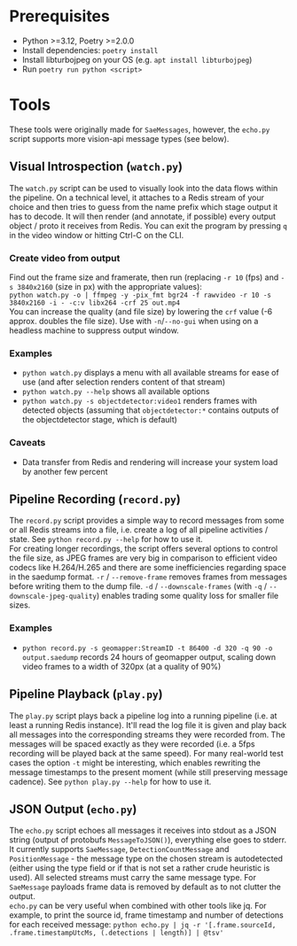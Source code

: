 # Prerequisites

- Python >=3.12, Poetry >=2.0.0
- Install dependencies: `poetry install`
- Install libturbojpeg on your OS (e.g. `apt install libturbojpeg`)
- Run `poetry run python <script>`

# Tools
These tools were originally made for `SaeMessages`, however, the `echo.py` script supports more vision-api message types (see below).

## Visual Introspection (`watch.py`)
The `watch.py` script can be used to visually look into the data flows within the pipeline.
On a technical level, it attaches to a Redis stream of your choice and then tries to guess from the name prefix which stage output it has to decode. 
It will then render (and annotate, if possible) every output object / proto it receives from Redis.
You can exit the program by pressing `q` in the video window or hitting Ctrl-C on the CLI.

### Create video from output
Find out the frame size and framerate, then run (replacing `-r 10` (fps) and `-s 3840x2160` (size in px) with the appropriate values):\
`python watch.py -o | ffmpeg -y -pix_fmt bgr24 -f rawvideo -r 10 -s 3840x2160 -i - -c:v libx264 -crf 25 out.mp4`\
You can increase the quality (and file size) by lowering the `crf` value (-6 approx. doubles the file size). Use with `-n`/`--no-gui` when using on a headless machine to suppress output window.

### Examples
- `python watch.py` displays a menu with all available streams for ease of use (and after selection renders content of that stream)
- `python watch.py --help` shows all available options
- `python watch.py -s objectdetector:video1` renders frames with detected objects (assuming that `objectdetector:*` contains outputs of the objectdetector stage, which is default)

### Caveats
- Data transfer from Redis and rendering will increase your system load by another few percent


## Pipeline Recording (`record.py`)
The `record.py` script provides a simple way to record messages from some or all Redis streams into a file, i.e. create a log of all pipeline activities / state.
See `python record.py --help` for how to use it. \
For creating longer recordings, the script offers several options to control the file size, as JPEG frames are very big in comparison to efficient video codecs like H.264/H.265 and there are some inefficiencies regarding space in the saedump format. `-r` / `--remove-frame` removes frames from messages before writing them to the dump file. `-d` / `--downscale-frames` (with `-q` / `--downscale-jpeg-quality`) enables trading some quality loss for smaller file sizes.

### Examples
- `python record.py -s geomapper:StreamID -t 86400 -d 320 -q 90 -o output.saedump` records 24 hours of geomapper output, scaling down video frames to a width of 320px (at a quality of 90%)


## Pipeline Playback (`play.py`)
The `play.py` script plays back a pipeline log into a running pipeline (i.e. at least a running Redis instance). It'll read the log file it is given and play back all messages into the corresponding streams they were recorded from. The messages will be spaced exactly as they were recorded (i.e. a 5fps recording will be played back at the same speed). For many real-world test cases the option `-t` might be interesting, which enables rewriting the message timestamps to the present moment (while still preserving message cadence).
See `python play.py --help` for how to use it.


## JSON Output (`echo.py`)
The `echo.py` script echoes all messages it receives into stdout as a JSON string (output of protobufs `MessageToJSON()`), everything else goes to stderr. It currently supports `SaeMessage`, `DetectionCountMessage` and `PositionMessage` - the message type on the chosen stream is autodetected (either using the type field or if that is not set a rather crude heuristic is used). All selected streams must carry the same message type. For `SaeMessage` payloads frame data is removed by default as to not clutter the output.\
`echo.py` can be very useful when combined with other tools like jq. For example, to print the source id, frame timestamp and number of detections for each received message: `python echo.py | jq -r '[.frame.sourceId, .frame.timestampUtcMs, (.detections | length)] | @tsv'`